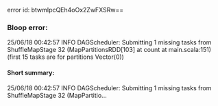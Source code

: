 error id: btwmIpcQEh4oOx2ZwFXSRw==
### Bloop error:

25/06/18 00:42:57 INFO DAGScheduler: Submitting 1 missing tasks from ShuffleMapStage 32 (MapPartitionsRDD[103] at count at main.scala:151) (first 15 tasks are for partitions Vector(0))
#### Short summary: 

25/06/18 00:42:57 INFO DAGScheduler: Submitting 1 missing tasks from ShuffleMapStage 32 (MapPartitio...